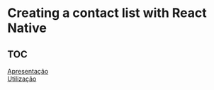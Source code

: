 # Creating a contact list with React Native

## TOC

[Apresentação](#apresentação)   
[Utilização](#utilização)   

